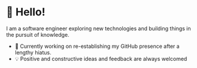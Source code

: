 # 👋 Hello!

I am a software engineer exploring new technologies and building things in the pursuit of knowledge.

- 🌱 Currently working on re-establishing my GitHub presence after a lengthy hiatus.
- 💡 Positive and constructive ideas and feedback are always welcomed


<!---
victormedel/victormedel is a ✨ special ✨ repository because its `README.md` (this file) appears on your GitHub profile.
You can click the Preview link to take a look at your changes.
--->
